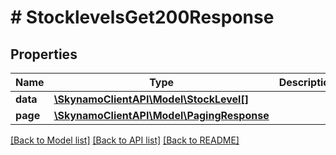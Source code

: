 # # StocklevelsGet200Response

## Properties

Name | Type | Description | Notes
------------ | ------------- | ------------- | -------------
**data** | [**\SkynamoClientAPI\Model\StockLevel[]**](StockLevel.md) |  | [optional]
**page** | [**\SkynamoClientAPI\Model\PagingResponse**](PagingResponse.md) |  | [optional]

[[Back to Model list]](../../README.md#models) [[Back to API list]](../../README.md#endpoints) [[Back to README]](../../README.md)
